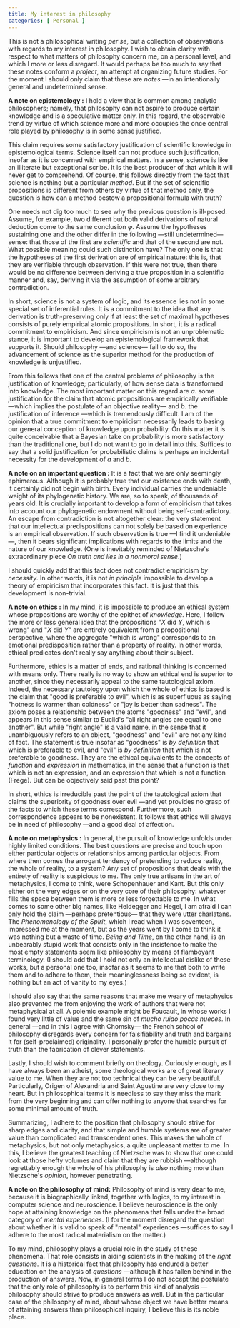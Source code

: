 ```yaml
---
title: My interest in philosophy
categories: [ Personal ]
--- 
```


This is not a philosophical writing *per se*, but a collection of
observations with regards to my interest in philosophy. I wish to obtain
clarity with respect to what matters of philosophy concern me, on a personal
level, and which I more or less disregard. It would perhaps be too much to
say that these notes conform a *project*, an attempt at organizing
future studies. For the moment I should only claim that these are
*notes* —in an intentionally general and undetermined sense.

**A note on epistemology :** I hold a view that is common among analytic
philosophers; namely, that philosophy can not aspire to produce certain
knowledge and is a speculative matter only. In this regard, the observable trend
by virtue of which science more and more occupies the once central role played
by philosophy is in some sense justified. 

This claim requires some satisfactory justification of scientific knowledge in
epistemological terms. Science itself can not produce such justification,
insofar as it is concerned with empirical matters. In a sense, science is like
an illiterate but exceptional scribe. It is the best producer of that which it
will never get to comprehend. Of course, this follows directly from the fact
that science is nothing but a particular *method*. But if the set of
scientific propositions is different from others by virtue of that method only,
the question is how can a method bestow a propositional formula with truth?

One needs not dig too much to see why the previous question is ill-posed.
Assume, for example, two different but both valid derivations of natural
deduction come to the same conclusion $\varphi$. Assume the hypotheses
sustaining one and the other differ in the following —still undetermined—
sense: that those of the first are *scientific* and that of the second
are not. What possible meaning could such distinction have? The only one is that
the hypotheses of the first derivation are of empirical nature: this is, that
they are verifiable through observation. If this were not true, then there would
be no difference between deriving a true proposition in a scientific manner
and, say, deriving it via the assumption of some arbitrary contradiction.

In short, science is not a system of logic, and its essence lies not in some
special set of inferential rules. It is a commitment to the idea that any
derivation is truth-preserving only if at least the set of maximal hypotheses
consists of purely empirical atomic propositions. In short, it is a radical
commitment to empiricism. And since empiricism is not an unproblematic stance,
it is important to develop an epistemological framework that supports it. Should
philosophy —and science— fail to do so, the advancement of science as the
superior method for the production of knowledge is unjustified.

From this follows that one of the central problems of philosophy is the
justification of knowledge; particularly, of how sense data is transformed into
knowledge. The most important matter on this regard are $a.$ some justification
for the claim that atomic propositions are empirically verifiable —which
implies the postulate of an objective reality— and $b.$ the justification of
inference —which is tremendously difficult. I am of the opinion that a true
commitment to empiricism necessarily leads to basing our general conception of
knowledge upon probability. On this matter it is quite conceivable that a
Bayesian take on probability is more satisfactory than the traditional one, but
I do not want to go in detail into this. Suffices to say that a solid
justification for probabilistic claims is perhaps an incidental necessity
for the development of $a$ and $b$.

**A note on an important question :** It is a fact that we are only
seemingly ephimerous. Although it is probably true that our existence ends with
death, it certainly did not begin with birth. Every individual carries the
undeniable weight of its phylogenetic history. We are, so to speak, of thousands
of years old. It is crucially important to develop a form of empiricism that
takes into account our phylogenetic endowment without being self-contradictory.
An escape from contradiction is not altogether clear: the very statement that
our intellectual predispositions can not solely be based on experience is an
empirical observation. If such observation is true —I find it undeniable—,
then it bears significant implications with regards to the limits and the nature
of our knowledge. (One is inevitably reminded of Nietzsche's extraordinary piece
*On truth and lies in a nonmoral sense*.) 

I should quickly add that this fact does not contradict empiricism *by
necessity*. In other words, it is not *in principle* impossible to
develop a theory of empiricism that incorporates this fact. It is just that this
development is non-trivial.

**A note on ethics :** In my mind, it is impossible to produce an ethical
system whose propositions are worthy of the epithet of *knowledge*. Here,
I follow the more or less general idea that the propositions "$X$ did $Y$, which
is wrong" and "$X$ did $Y$" are entirely equivalent from a propositional
perspective, where the aggregate "which is wrong" corresponds to an emotional
predisposition rather than a property of reality. In other words, ethical
predicates don't really say anything about their subject.

Furthermore, ethics is a matter of ends, and rational thinking is concerned with
means only. There really is no way to show an ethical end is superior to
another, since they necessarily appeal to the same tautological axiom. Indeed,
the necessary tautology upon which the whole of ethics is based is the claim
that "good is preferable to evil", which is as superfluous as saying "hotness is
warmer than coldness" or "joy is better than sadness". The axiom poses a
relationship between the atoms "goodness" and "evil", and appears in this sense
similar to Euclid's "all right angles are equal to one another". But while
"right angle" is a valid name, in the sense that it unambiguously refers to an
object, "goodness" and "evil" are not any kind of fact. The statement is true
insofar as "goodness" is *by definition* that which is preferable to
evil, and "evil" is *by definition* that which is not preferable to
goodness. They are the ethical equivalents to the concepts of *function*
and *expression* in mathematics, in the sense that a function is that
which is not an expression, and an expression that which is not a function
(Frege). But can be objectively said past this point?

In short, ethics is irreducible past the point of the tautological axiom that
claims the superiority of goodness over evil —and yet provides no grasp of the
facts to which these terms correspond. Furthermore, such correspondence appears
to be nonexistent. It follows that ethics will always be in need of philosophy
—and a good deal of affection. 

**A note on metaphysics :** In general, the pursuit of knowledge unfolds
under highly limited conditions. The best questions are precise and touch upon
either particular objects or relationships among particular objects. From where
then comes the arrogant tendency of pretending to reduce reality, the whole of
reality, to a system? Any set of propositions that deals with the entirety of
reality is suspicious to me. The only true artisans in the art of metaphysics, I
come to think, were Schopenhauer and Kant. But this only either on the very
edges or on the very core of their philosophy: whatever fills the space between
them is more or less forgettable to me. In what comes to some other big names,
like Heidegger and Hegel, I am afraid I can only hold the claim —perhaps
pretentious— that they were utter charlatans. The *Phenomenology of the
Spirit*, which I read when I was seventeen, impressed me at the moment, but as
the years went by I come to think it was nothing but a waste of time.
*Being and Time*, on the other hand, is an unbearably stupid work that
consists only in the insistence to make the most empty statements seem like
philosophy by means of flamboyant terminology. (I should add that I hold not
only an intellectual dislike of these works, but a personal one too, insofar as
it seems to me that both to write them and to adhere to them, their
meaninglessness being so evident, is nothing but an act of vanity to my eyes.)

I should also say that the same reasons that make me weary of metaphysics also
prevented me from enjoying the work of authors that were not metaphysical at
all. A polemic example might be Foucault, in whose works I found very little of
value and the same sin of *mucho ruido pocas nueces*. In general —and
in this I agree with Chomsky— the French school of philosophy disregards every
concern for falsifiability and truth and bargains it for (self-proclaimed)
originality. I personally prefer the humble pursuit of truth than the
fabrication of clever statements.

Lastly, I should wish to comment briefly on theology. Curiously enough, as I
have always been an atheist, some theological works are of great literary value
to me. When they are not too technical they can be very beautiful. Particularly,
Origen of Alexandria and Saint Agustine are very close to my heart. But in
philosophical terms it is needless to say they miss the mark from the very
beginning and can offer nothing to anyone that searches for some minimal amount
of truth.

Summarizing, I adhere to the position that philosophy should strive for sharp
edges and clarity, and that simple and humble systems are of greater value than
complicated and transcendent ones. This makes the whole of metaphysics, but not
only metaphysics, a quite unpleasant matter to me. In this, I believe the
greatest teaching of Nietzsche was to show that one could look at those hefty
volumes and claim that they are rubbish —although regrettably enough the whole
of his philosophy is *also* nothing more than Nietzsche's
*opinion*, however penetrating.

**A note on the philosophy of mind:** Philosophy of mind is very dear to
me, because it is biographically linked, together with logics, to my interest in
computer science and neuroscience. I believe neuroscience is the only hope at
attaining knowledge on the phenomena that falls under the broad category of
*mental experiences*. (I for the moment disregard the question about
whether it is valid to speak of "mental" experiences —suffices to say I adhere
to the most radical materialism on the matter.)

To my mind, philosophy plays a crucial role in the study of these phenomena.
That role consists in aiding scientists in the making of the *right
questions*. It is a historical fact that philosophy has endured a better
education on the analysis of *questions* —although it has fallen behind
in the production of answers. Now, in general terms I do not accept the
postulate that the only role of philosophy is to perform this kind of analysis
—philosophy should strive to produce answers as well. But in the particular
case of the philosophy of mind, about whose object we have better means of
attaining answers than philosophical inquiry, I believe this is its noble place.



